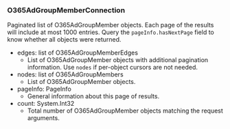 ### O365AdGroupMemberConnection
Paginated list of O365AdGroupMember objects. Each page of the results will include at most 1000 entries. Query the `pageInfo.hasNextPage` field to know whether all objects were returned.

- edges: list of O365AdGroupMemberEdges
  - List of O365AdGroupMember objects with additional pagination information. Use `nodes` if per-object cursors are not needed.
- nodes: list of O365AdGroupMembers
  - List of O365AdGroupMember objects.
- pageInfo: PageInfo
  - General information about this page of results.
- count: System.Int32
  - Total number of O365AdGroupMember objects matching the request arguments.
